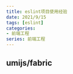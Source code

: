```yaml
---
title: eslint项目使用经验
date: 2021/9/15
tags: [eslint]
categories: 
- 前端工程
series: 前端工程
---
```




## umijs/fabric
